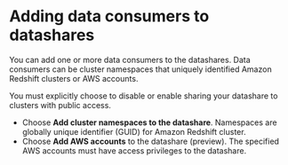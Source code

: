 # Adding data consumers to datashares<a name="add-data-consumer-console"></a>

You can add one or more data consumers to the datashares\. Data consumers can be cluster namespaces that uniquely identified Amazon Redshift clusters or AWS accounts\.

You must explicitly choose to disable or enable sharing your datashare to clusters with public access\.
+ Choose **Add cluster namespaces to the datashare**\. Namespaces are globally unique identifier \(GUID\) for Amazon Redshift cluster\.
+ Choose **Add AWS accounts** to the datashare \(preview\)\. The specified AWS accounts must have access privileges to the datashare\.